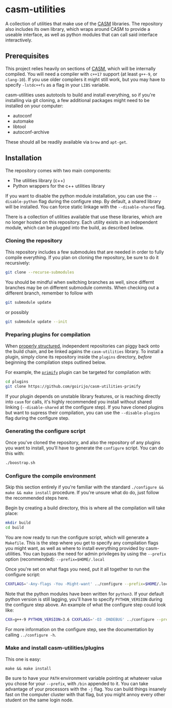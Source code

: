 # casm-utilities
A collection of utilities that make use of the [CASM](https://github.com/prisms-center/CASMcode) libraries. The repository also includes its own library, which wraps around CASM to provide a useable interface, as well as python modules that can call said interface interactively.

## Prerequisites 
This project relies heavily on sections of [CASM](https://github.com/prisms-center/CASMcode), which will be internally compiled.
You will need a compiler with `c++17` support (at least `g++-9`, or `clang-10`).
If you use older compilers it might still work, but you may have to specify `-lstdc++fs` as a flag in your `LIBS` variable.

casm-utilities uses autotools to build and install everything, so if you're installing via git cloning, a few additional packages might need to be installed on your computer:

* autoconf
* automake
* libtool
* autoconf-archive

These should all be readily available via `brew` and `apt-get`.

## Installation
The repository comes with two main components:

* The utilities library (c++)
* Python wrappers for the c++ utilities library

If you want to disable the python module installation, you can use the `--disable-python` flag during the configure step. By default, a shared library will be installed. You can force static linkage with the `--disable-shared` flag.

There is a collection of utilities available that use these libraries, which are no longer hosted on this repository.
Each utility exists in an independent module, which can be plugged into the build, as described below.

### Cloning the repository
This repository includes a few submodules that are needed in order to fully compile everything.
If you plan on cloning the repository, be sure to do it recursively:
```bash
git clone --recurse-submodules
```

You should be mindful when switching branches as well, since differnt branches may be on different submodule commits.
When checking out a different branch, remember to follow with
```bash
git submodule update
```
or possibly
```bash
git submodule update --init
```

### Preparing plugins for compilation
When [properly structured](https://github.com/goirijo/casm-utilities-plugin/blob/main/README.md), independent repositories can piggy back onto the build chain, and be linked agains the `casm-utilities` library.
To install a plugin, simply clone its repository inside the `plugins` directory, *before* beginning the compilation steps outlined below.

For example, the [`primify`](https://github.com/goirijo/casm-utilities-primify) plugin can be targeted for compilation with:
```bash
cd plugins
git clone https://github.com/goirijo/casm-utilities-primify
```

If your plugin depends on unstable library features, or is reaching directly into `casm` for calls, it's highly recommended you install without shared linking (`--disable-shared` at the configure step). If you have cloned plugins but want to supress their compilation, you can use the `--disable-plugins` flag during the configure step. 

### Generating the configure script
Once you've cloned the repository, and also the repository of any plugins you want to install, you'll have to generate the `configure` script.
You can do this with:
```bash
./boostrap.sh
```

### Configure the compile environment
Skip this section entirely if you're familiar with the standard `./configure && make && make install` procedure.
If you're unsure what do do, just follow the recommended steps here.

Begin by creating a build directory, this is where all the compilation will take place:
```bash
mkdir build
cd build
```

You are now ready to run the configure script, which will generate a `Makefile`.
This is the step where you get to specify any compilation flags you might want, as well as where to install everything provided by casm-utilities.
You can bypass the need for admin privileges by using the `--prefix` option (recommended): `--prefix=$HOME/.local`

Once you're set on what flags you need, put it all together to run the configure script:
```bash
CXXFLAGS='-Any-flags -You -Might-want' ../configure --prefix=$HOME/.local     
```

Note that the python modules have been written for `python3`. If your default python version is still lagging, you'll have to specify `PYTHON_VERSION` during the configure step above. An example of what the configure step could look like:
```bash
CXX=g++-9 PYTHON_VERSION=3.6 CXXFLAGS='-O3 -DNDEBUG' ../configure --prefix=$HOME/.local    
```

For more information on the configure step, see the documentation by calling `../configure -h`.

### Make and install casm-utilities/plugins
This one is easy:
```
make && make install
```

Be sure to have your `PATH` environment variable pointing at whatever value you chose for your `--prefix`, with `/bin` appended to it. You can take advantage of your processors with the `-j` flag.
You can build things insanely fast on the computer cluster with that flag, but you might annoy every other student on the same login node.

